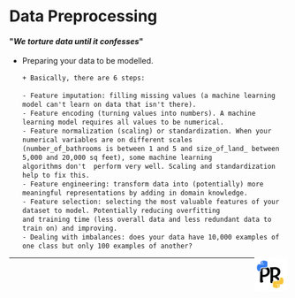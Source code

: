 # Data Preprocessing
#### "_We torture data until it confesses_"

- Preparing your data to be modelled.

      + Basically, there are 6 steps:
      
      - Feature imputation: filling missing values (a machine learning model can't learn on data that isn't there).
      - Feature encoding (turning values into numbers). A machine learning model requires all values to be numerical.
      - Feature normalization (scaling) or standardization. When your numerical variables are on different scales 
      (number_of_bathrooms is between 1 and 5 and size_of_land_ between 5,000 and 20,000 sq feet), some machine learning
      algorithms don't  perform very well. Scaling and standardization help to fix this.
      - Feature engineering: transform data into (potentially) more meaningful representations by adding in domain knowledge.
      - Feature selection: selecting the most valuable features of your dataset to model. Potentially reducing overfitting 
      and training time (less overall data and less redundant data to train on) and improving.
      - Dealing with imbalances: does your data have 10,000 examples of one class but only 100 examples of another?




[<img align="right" width="60" height="60" src="https://github.com/pauloreis-ds/Paulo-Reis-Data-Science/blob/master/Paulo%20Reis/Pauloreis01.png">](https://github.com/pauloreis-ds)

---

